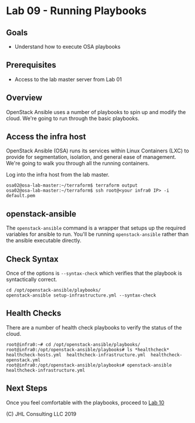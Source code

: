 # Lab 09 - Running Playbooks

## Goals

* Understand how to execute OSA playbooks

## Prerequisites

* Access to the lab master server from Lab 01

## Overview

OpenStack Ansible uses a number of playbooks to spin up and modify the cloud. We're going to run through the basic playbooks.

## Access the infra host

OpenStack Ansible (OSA) runs its services within Linux Containers (LXC) to provide for segmentation, isolation, and general ease of management. We're going to walk you through all the running containers.

Log into the infra host from the lab master.

```
osa02@osa-lab-master:~/terraform$ terraform output
osa02@osa-lab-master:~/terraform$ ssh root@<your infra0 IP> -i default.pem
```

## openstack-ansible

The ```openstack-ansible``` command is a wrapper that setups up the required variables for ansible to run. You'll be running ```openstack-ansible``` rather than the ansible executable directly.

## Check Syntax

Once of the options is ```--syntax-check``` which verifies that the playbook is syntactically correct. 

```
cd /opt/openstack-ansible/playbooks/
openstack-ansible setup-infrastructure.yml --syntax-check
```

## Health Checks

There are a number of health check playbooks to verify the status of the cloud. 

```
root@infra0:~# cd /opt/openstack-ansible/playbooks/
root@infra0:/opt/openstack-ansible/playbooks# ls *healthcheck*
healthcheck-hosts.yml  healthcheck-infrastructure.yml  healthcheck-openstack.yml
root@infra0:/opt/openstack-ansible/playbooks# openstack-ansible healthcheck-infrastructure.yml
```

## Next Steps

Once you feel comfortable with the playbooks, proceed to [Lab 10](Lab10.md)

(C) JHL Consulting LLC 2019

